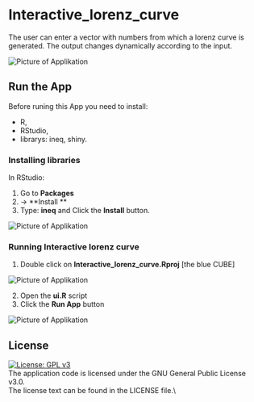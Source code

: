 # Interactive_lorenz_curve

The user can enter a vector with numbers from which a lorenz curve is generated. The output changes dynamically according to the input.

![Picture of Applikation](https://user-images.githubusercontent.com/5526910/65230704-9f2aa100-dace-11e9-86e3-b55a98b1f77f.png)

## Run the App

Before runing this App you need to install:
- R, 
- RStudio,
- librarys: ineq, shiny.

### Installing libraries
In RStudio:
1. Go to **Packages** 
2. -> **Install **
3. Type: **ineq** 
 and Click the **Install** button.

![Picture of Applikation](https://user-images.githubusercontent.com/5526910/65965220-9044d680-e45e-11e9-9502-ed4f7cab5338.png)

### Running Interactive lorenz curve

1. Double click on **Interactive_lorenz_curve.Rproj**  [the blue CUBE]

![Picture of Applikation](https://user-images.githubusercontent.com/5526910/65965920-abfcac80-e45f-11e9-839c-f13d4c4a627f.png)

2. Open the **ui.R** script
3. Click the **Run App** button

![Picture of Applikation](https://user-images.githubusercontent.com/5526910/65966140-fd0ca080-e45f-11e9-986e-bde1b01afae7.png)

## License

[![License: GPL v3](https://img.shields.io/badge/License-GPLv3-blue.svg)](https://www.gnu.org/licenses/gpl-3.0)\
The application code is licensed under the GNU General Public License v3.0.\
The license text can be found in the LICENSE file.\


